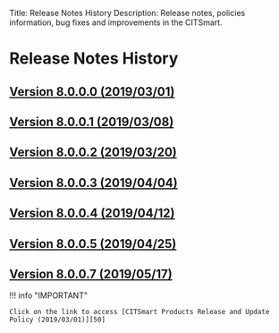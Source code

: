 Title: Release Notes History
Description: Release notes, policies information, bug fixes and improvements in the CITSmart.

# Release Notes History

## [Version 8.0.0.0 (2019/03/01)][1]
## [Version 8.0.0.1 (2019/03/08)][2]
## [Version 8.0.0.2 (2019/03/20)][3]
## [Version 8.0.0.3 (2019/04/04)][4]
## [Version 8.0.0.4 (2019/04/12)][5]
## [Version 8.0.0.5 (2019/04/25)][6]
## [Version 8.0.0.7 (2019/05/17)][7]

!!! info "IMPORTANT"

    Click on the link to access [CITSmart Products Release and Update Policy (2019/03/01)][50]


[1]:release-notes/version-8.0.0.0.md
[2]:release-notes/version-8.0.0.1.md
[3]:release-notes/version-8.0.0.2.md
[4]:release-notes/version-8.0.0.3.md
[5]:release-notes/version-8.0.0.4.md
[6]:release-notes/version-8.0.0.5.md
[7]:release-notes/version-8.0.0.7.md
[50]:release-notes/release-policy.md
